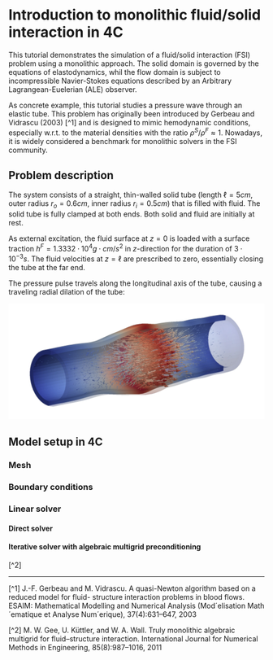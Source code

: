 # Introduction to monolithic fluid/solid interaction in 4C

This tutorial demonstrates the simulation of a fluid/solid interaction (FSI) problem using a monolithic approach. The solid domain is governed by the equations of elastodynamics, whil the flow domain is subject to incompressible Navier-Stokes equations described by an Arbitrary Lagrangean-Euelerian (ALE) observer.

As concrete example, this tutorial studies a pressure wave through an elastic tube. This problem has originally been introduced by Gerbeau and Vidrascu (2003) [^1] and is designed to mimic hemodynamic
conditions, especially w.r.t. to the material densities with the ratio $\rho^S/\rho^F \approx 1$. Nowadays, it is widely considered a benchmark for monolithic solvers in the FSI community.

## Problem description

The system consists of a straight, thin-walled solid tube (length $\ell = 5 cm$, outer radius $r_o = 0.6 cm$, inner radius $r_i = 0.5 cm$) that is filled with fluid. The solid tube is fully clamped at both ends. Both solid and fluid are initially at rest.

As external excitation, the fluid surface at $z = 0$ is loaded with a surface traction $h^F = 1.3332\cdot 10^4 g\cdot cm/s^2$ in $z$-direction for the duration of $3\cdot 10^{−3} s$. The fluid velocities at $z=\ell$ are prescribed to zero, essentially closing the tube at the far end.

The pressure pulse travels along the longitudinal axis of the tube, causing a traveling radial dilation of the tube:

![](fig/pw.jpg)

## Model setup in 4C

### Mesh

### Boundary conditions

### Linear solver

#### Direct solver

#### Iterative solver with algebraic multigrid preconditioning

[^2]

---

[^1] J.-F. Gerbeau and M. Vidrascu. A quasi-Newton algorithm based on a reduced model for fluid-
structure interaction problems in blood flows. ESAIM: Mathematical Modelling and Numerical Analysis (Mod´elisation Math´ematique et Analyse Num´erique), 37(4):631–647, 2003

[^2] M. W. Gee, U. Küttler, and W. A. Wall. Truly monolithic algebraic multigrid for fluid–structure interaction. International Journal for Numerical Methods in Engineering, 85(8):987–1016, 2011
